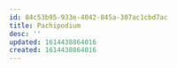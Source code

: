 ```yaml
---
id: 84c53b95-933e-4042-845a-307ac1cbd7ac
title: Pachipodium
desc: ''
updated: 1614438864016
created: 1614438864016
---
```


